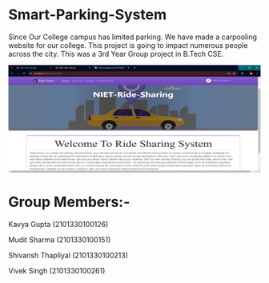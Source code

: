 # Smart-Parking-System

Since Our College campus has limited parking. We have made a carpooling website for our college.
This project is going to impact numerous people across the city.
This was a 3rd Year Group project in B.Tech CSE.

![Home Page](/HomePage.jpg?raw=true "Optional Title")

# Group Members:-

Kavya Gupta (2101330100126)

Mudit Sharma (2101330100151)

Shivansh Thapliyal (2101330100213)

Vivek Singh (2101330100261)
